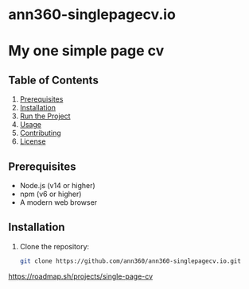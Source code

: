 # ann360-singlepagecv.io
# My one simple page cv

## Table of Contents
1. [Prerequisites](#prerequisites)
2. [Installation](#installation)
3. [Run the Project](#run-the-project)
4. [Usage](#usage)
5. [Contributing](#contributing)
6. [License](#license)

## Prerequisites
- Node.js (v14 or higher)
- npm (v6 or higher)
- A modern web browser

## Installation
1. Clone the repository:
   ```bash
   git clone https://github.com/ann360/ann360-singlepagecv.io.git

https://roadmap.sh/projects/single-page-cv
